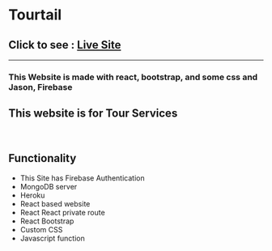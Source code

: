 <h1>Tourtail</h1>

  <h2> Click to see  :  <a href="https://car-hub-bd.netlify.app/">Live Site</a> </h2>
  
<hr>
<h3>This Website is made with react, bootstrap, and some css and Jason, Firebase</h3>


<h2>This website is for Tour Services</h2>
<br>
<h2>Functionality</h2>
<ul> 
<li>This Site has Firebase Authentication</li>
<li>MongoDB server</li>
<li>Heroku</li>
<li>React based website</li>
<li>React React private route</li>
<li>React Bootstrap</li>
<li>Custom CSS</li>
<li>Javascript function</li>
</ul>
